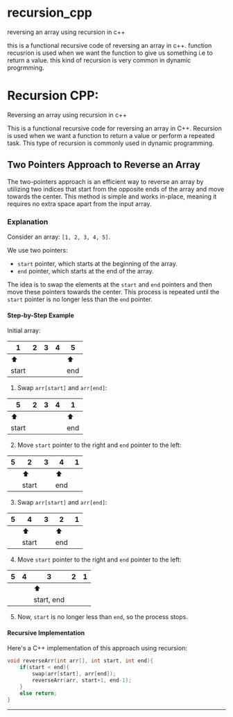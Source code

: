 # recursion_cpp
reversing an array using recursion in c++


this is a functional recursive code of reversing an array in c++. function recusrion is used when we want the function to give us something i.e to return a value. this kind of recursion is very common in dynamic progrmming.



# Recursion CPP:

Reversing an array using recursion in c++

This is a functional recursive code for reversing an array in C++. Recursion is used when we want a function to return a value or perform a repeated task. This type of recursion is commonly used in dynamic programming.

## Two Pointers Approach to Reverse an Array

The two-pointers approach is an efficient way to reverse an array by utilizing two indices that start from the opposite ends of the array and move towards the center. This method is simple and works in-place, meaning it requires no extra space apart from the input array.

### Explanation

Consider an array: `[1, 2, 3, 4, 5]`.

We use two pointers:
- `start` pointer, which starts at the beginning of the array.
- `end` pointer, which starts at the end of the array.

The idea is to swap the elements at the `start` and `end` pointers and then move these pointers towards the center. This process is repeated until the `start` pointer is no longer less than the `end` pointer.

#### Step-by-Step Example

Initial array:

|1|2|3|4|5|
|--|--|--|--|--|
| ⬆ |  |  |  | ⬆ |
|start| |  |  | end|

1. Swap `arr[start]` and `arr[end]`:

|5|2|3|4|1|
|--|--|--|--|--|
| ⬆ |  |  |  | ⬆ |
|start| |  |  | end|

2. Move `start` pointer to the right and `end` pointer to the left:

|5|2|3|4|1|
|--|--|--|--|--|
|   | ⬆ |  | ⬆ |   |
|   |start|  |end|   |

3. Swap `arr[start]` and `arr[end]`:

|5|4|3|2|1|
|--|--|--|--|--|
|   | ⬆ |  | ⬆ |   |
|   |start|  |end|   |

4. Move `start` pointer to the right and `end` pointer to the left:

|5|4|3|2|1|
|--|--|--|--|--|
|   |   | ⬆ |   |   |
|   |   |start, end|   |   |

5. Now, `start` is no longer less than `end`, so the process stops.

#### Recursive Implementation

Here's a C++ implementation of this approach using recursion:

```cpp
void reverseArr(int arr[], int start, int end){
    if(start < end){
        swap(arr[start], arr[end]);
        reverseArr(arr, start+1, end-1);
    }
    else return;
}
```

***


